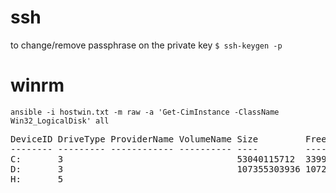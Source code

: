 # ssh
to change/remove passphrase on the private key
```$ ssh-keygen -p```
# winrm
```ansible -i hostwin.txt -m raw -a 'Get-CimInstance -ClassName Win32_LogicalDisk' all```
<pre>
DeviceID DriveType ProviderName VolumeName Size         FreeSpace
-------- --------- ------------ ---------- ----         ---------
C:       3                                 53040115712  33999831040
D:       3                                 107355303936 107251564544
H:       5
</pre>
